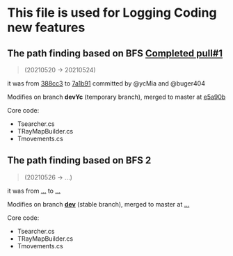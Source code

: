 # This file is used for Logging Coding new features

## The path finding based on BFS [Completed pull#1](https://github.com/buger404/Morizero/pull/1)
	
>(20210520 -> 20210524)

it was from [388cc3](https://github.com/buger404/Morizero/commit/388cc3d6ece47a7da00f1086845327556d2de57b) to [7a1b91](https://github.com/buger404/Morizero/commit/7a1b91304b6aaf561260e681eb15c0650865aecb) committed by @ycMia and @buger404

Modifies on branch **devYc** (temporary branch), merged to master at [e5a90b](https://github.com/buger404/Morizero/commit/e5a90bacf2a6f0dd00c9bd701e90bc6d47999040)

Core code:
+ Tsearcher.cs
+ TRayMapBuilder.cs
+ Tmovements.cs

## The path finding based on BFS 2

>(20210526 -> ...)

it was from [...]() to [...]()

Modifies on branch **[dev](https://github.com/buger404/Morizero/tree/dev)** (stable branch), merged to master at [...]()

Core code:
+ Tsearcher.cs
+ TRayMapBuilder.cs
+ Tmovements.cs

